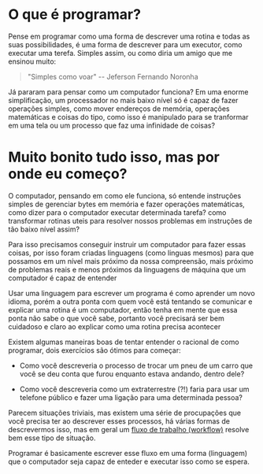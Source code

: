 # O que é programar?
Pense em programar como uma forma de descrever uma rotina e todas as suas possibilidades, é uma forma de descrever para um executor, como executar uma terefa. Simples assim, ou como diria um amigo que me ensinou muito:

> "Simples como voar"
> -- Jeferson Fernando Noronha

Já pararam para pensar como um computador funciona? Em uma enorme simplificação, um processador no mais baixo nível só é capaz de fazer operações simples, como mover endereços de memória, operações matemáticas e coisas do tipo, como isso é manipulado para se tranformar em uma tela ou um processo que faz uma infinidade de coisas?


# Muito bonito tudo isso, mas por onde eu começo?
O computador, pensando em como ele funciona, só entende instruções simples de gerenciar bytes em memória e fazer operações matemáticas, como dizer para o computador executar determinada tarefa? como transformar rotinas uteis para resolver nossos problemas em instruções de tão baixo nível assim? 

Para isso precisamos conseguir instruir um computador para fazer essas coisas, por isso foram criadas linguagens (como linguas mesmos) para que possamos em um nível mais próximo da nossa compreensão, mais próximo de problemas reais e menos próximos da linguagens de máquina que um computador é capaz de entender

Usar uma linguagem para escrever um programa é como aprender um novo idioma, porém a outra ponta com quem você está tentando se comunicar e explicar uma rotina é um computador, então tenha em mente que essa ponta não sabe o que você sabe, portanto você precisará ser bem cuidadoso e claro ao explicar como uma rotina precisa acontecer

Existem algumas maneiras boas de tentar entender o racional de como programar, dois exercícios são ótimos para começar:

- Como você descreveria o processo de trocar um pneu de um carro que você se deu conta que furou enquanto estava andando, dentro dele?

- Como você descreveria como um extraterrestre (?!) faria para usar um telefone público e fazer uma ligação para uma determinada pessoa?

Parecem situações triviais, mas existem uma série de procupações que você precisa ter ao descrever esses processos, há várias formas de descrevermos isso, mas em geral um [fluxo de trabalho (workflow)](https://pt.wikipedia.org/wiki/Fluxo_de_trabalho) resolve bem esse tipo de situação.

Programar é basicamente escrever esse fluxo em uma forma (linguagem) que o computador seja capaz de enteder e executar isso como se espera.